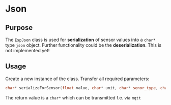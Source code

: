 # Json

## Purpose

The `EspJson` class is used for **serialization** of sensor values into a `char*` type `json` object. Further functionality could be the **deserialization**. This is not implemented yet!

## Usage

Create a new instance of the class. Transfer all required parameters:

```cpp
char* serializeForSensor(float value, char* unit, char* senor_type, char* unique_sensor_id, uint64_t time);
```

The return value is a `char*` which can be transmitted f.e. via `mqtt`